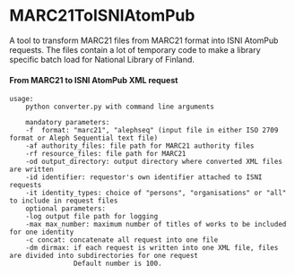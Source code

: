 # MARC21ToISNIAtomPub
A tool to transform MARC21 files from MARC21 format into ISNI AtomPub requests. The files contain a lot of temporary code to make a library specific batch load for National Library of Finland.

#### From MARC21 to ISNI AtomPub XML request

```
usage: 
    python converter.py with command line arguments
    
    mandatory parameters:
    -f  format: "marc21", "alephseq" (input file in either ISO 2709 format or Aleph Sequential text file)
    -af authority_files: file path for MARC21 authority files 
    -rf resource_files: file path for MARC21 
    -od output_directory: output directory where converted XML files are written
    -id identifier: requestor's own identifier attached to ISNI requests
    -it identity_types: choice of "persons", "organisations" or "all" to include in request files 
    optional parameters:
    -log output file path for logging 
    -max max_number: maximum number of titles of works to be included for one identity
    -c concat: concatenate all request into one file
    -dm dirmax: if each request is written into one XML file, files are divided into subdirectories for one request 
                Default number is 100.
```
